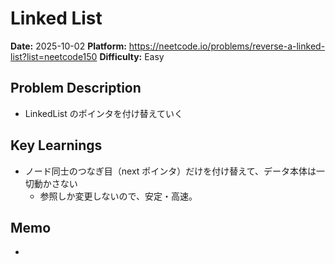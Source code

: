 # Linked List

**Date:** 2025-10-02
**Platform:** https://neetcode.io/problems/reverse-a-linked-list?list=neetcode150
**Difficulty:** Easy

## Problem Description

- LinkedList のポインタを付け替えていく

## Key Learnings

- ノード同士のつなぎ目（next ポインタ）だけを付け替えて、データ本体は一切動かさない
  - 参照しか変更しないので、安定・高速。

## Memo

-
